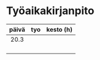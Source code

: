 # Työaikakirjanpito

| päivä  | tyo  | kesto (h)  |
| :----: | :----|       :----|
| 20.3   |      |            |
|        |      |            |
|        |      |            |
|        |      |            |
|        |      |            |
